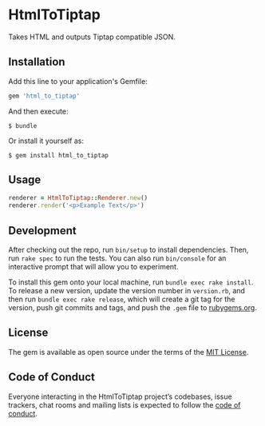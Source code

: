 # HtmlToTiptap

Takes HTML and outputs Tiptap compatible JSON.

## Installation

Add this line to your application's Gemfile:

```ruby
gem 'html_to_tiptap'
```

And then execute:

    $ bundle

Or install it yourself as:

    $ gem install html_to_tiptap

## Usage

```ruby
renderer = HtmlToTiptap::Renderer.new()
renderer.render('<p>Example Text</p>')
```

## Development

After checking out the repo, run `bin/setup` to install dependencies. Then, run `rake spec` to run the tests. You can also run `bin/console` for an interactive prompt that will allow you to experiment.

To install this gem onto your local machine, run `bundle exec rake install`. To release a new version, update the version number in `version.rb`, and then run `bundle exec rake release`, which will create a git tag for the version, push git commits and tags, and push the `.gem` file to [rubygems.org](https://rubygems.org).

## License

The gem is available as open source under the terms of the [MIT License](https://opensource.org/licenses/MIT).

## Code of Conduct

Everyone interacting in the HtmlToTiptap project’s codebases, issue trackers, chat rooms and mailing lists is expected to follow the [code of conduct](https://github.com/[USERNAME]/html_to_tiptap/blob/master/CODE_OF_CONDUCT.md).
